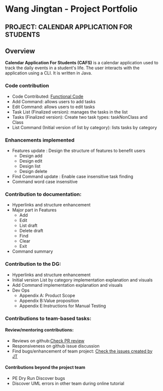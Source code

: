 # Wang Jingtan - Project Portfolio 
## PROJECT: CALENDAR APPLICATION FOR STUDENTS

## Overview
**Calendar Application For Students (CAFS)** is a calendar application used to 
track the daily events in a student's life. The user interacts with the
application using a CLI. It is written in Java. 


### Code contribution
* Code Contributed: [Functional Code](https://nus-cs2113-ay1920s2.github.io/tp-dashboard/#search=jtwang2000&sort=groupTitle&sortWithin=title&since=2020-03-01&timeframe=commit&mergegroup=false&groupSelect=groupByRepos&breakdown=false)
* Add Command: allows users to add tasks <br/>
* Edit Command: allows users to edit tasks <br/>
* Task List (Finalized version): manages the tasks in the list <br/>
* Tasks (Finalized version): Create two task types: taskNonClass and Class <br/>
* List Command (Initial version of list by category): lists tasks by category <br/>

###  Enhancements implemented
* Features update : Design the structure of features to benefit users
    * Design add
    * Design edit
    * Design list
    * Design delete
* Find Command update : Enable case insensitive task finding
* Command word case insensitive

### Contribution to documentation:
* Hyperlinks and structure enhancement
* Major part in Features
    * Add
    * Edit
    * List draft
    * Delete draft
    * Find
    * Clear
    * Exit
* Command summary

### Contribution to the DG:
* Hyperlinks and structure enhancement
* Initial version List by category implementation explanation and visuals
* Add Command implementation explanation and visuals
* Dev Ops
    * Appendix A: Product Scope
    * Appendix B:Value proposition
    * Appendix E:Instructions for Manual Testing


### Contributions to team-based tasks:
#### Review/mentoring contributions:
* Reviews on github:[Check PR review](https://github.com/AY1920S2-CS2113-T14-3/tp/pulls?q=is%3Apr+is%3Aclosed+reviewed-by%3A%40me)
* Responsiveness on github issue discussion
* Find bugs/enhancement of team project: [Check the issues created by JT](https://github.com/AY1920S2-CS2113-T14-3/tp/issues?q=is%3Aissue+author%3AJTWang2000+is%3Aclosed)

#### Contributions beyond the project team
* PE Dry Run Discover bugs
* Discover UML errors in other team during online tutorial
